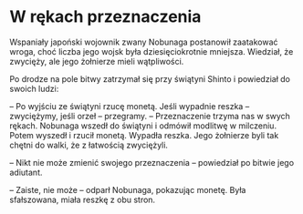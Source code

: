 # W rękach przeznaczenia

Wspaniały japoński wojownik zwany Nobunaga postanowił zaatakować wroga, choć liczba jego wojsk była dziesięciokrotnie mniejsza. Wiedział, że zwycięży, ale jego żołnierze mieli wątpliwości.

Po drodze na pole bitwy zatrzymał się przy świątyni Shinto i powiedział do swoich ludzi:

– Po wyjściu ze świątyni rzucę monetą. Jeśli wypadnie reszka – zwyciężymy, jeśli orzeł – przegramy. – Przeznaczenie trzyma nas w swych rękach.
Nobunaga wszedł do świątyni i odmówił modlitwę w milczeniu. Potem wyszedł i rzucił monetą. Wypadła reszka. Jego żołnierze byli tak chętni do walki, że z łatwością zwyciężyli.

– Nikt nie może zmienić swojego przeznaczenia – powiedział po bitwie jego adiutant.

– Zaiste, nie może – odparł Nobunaga, pokazując monetę. Była sfałszowana, miała reszkę z obu stron.

